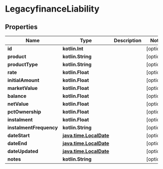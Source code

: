 
# LegacyfinanceLiability

## Properties
Name | Type | Description | Notes
------------ | ------------- | ------------- | -------------
**id** | **kotlin.Int** |  |  [optional]
**product** | **kotlin.String** |  |  [optional]
**productType** | **kotlin.String** |  |  [optional]
**rate** | **kotlin.Float** |  |  [optional]
**initialAmount** | **kotlin.Float** |  |  [optional]
**marketValue** | **kotlin.Float** |  |  [optional]
**balance** | **kotlin.Float** |  |  [optional]
**netValue** | **kotlin.Float** |  |  [optional]
**pctOwnership** | **kotlin.Float** |  |  [optional]
**instalment** | **kotlin.Float** |  |  [optional]
**instalmentFrequency** | **kotlin.String** |  |  [optional]
**dateStart** | [**java.time.LocalDate**](java.time.LocalDate.md) |  |  [optional]
**dateEnd** | [**java.time.LocalDate**](java.time.LocalDate.md) |  |  [optional]
**dateUpdated** | [**java.time.LocalDate**](java.time.LocalDate.md) |  |  [optional]
**notes** | **kotlin.String** |  |  [optional]



